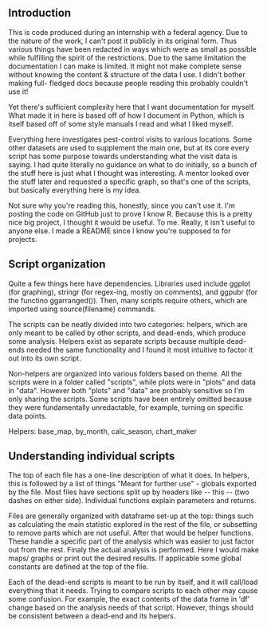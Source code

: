 ## Introduction

This is code produced during an internship with a federal agency. Due to the
nature of the work, I can't post it publicly in its original form. Thus
various things have been redacted in ways which were as small as possible while
fulfilling the spirit of the restrictions. Due to the same limitation the
documentation I can make is limited. It might not make complete sense without
knowing the content & structure of the data I use. I didn't bother making full-
fledged docs because people reading this probably couldn't use it!

Yet there's sufficient complexity here that I want documentation for myself.
What made it in here is based off of how I document in Python, which is itself
based off of some style manuals I read and what I liked myself.

Everything here investigates pest-control visits to various locations. Some
other datasets are used to supplement the main one, but at its core every script
has some purpose towards understanding what the visit data is saying. I had
quite literally no guidance on what to do initially, so a bunch of the stuff
here is just what I thought was interesting. A mentor looked over the stuff
later and requested a specific graph, so that's one of the scripts, but
basically everything here is my idea.

Not sure why you're reading this, honestly, since you can't use it. I'm posting
the code on GitHub just to prove I know R. Because this is a pretty nice big
project, I thought it would be useful. To me. Really, it isn't useful to anyone
else. I made a README since I know you're supposed to for projects.

## Script organization

Quite a few things here have dependencies. Libraries used include ggplot (for
graphing), stringr (for regex-ing, mostly on comments), and ggpubr (for the
functino ggarranged()). Then, many scripts require others, which are imported 
using source(filename) commands.

The scripts can be neatly divided into two categories: helpers, which are only
meant to be called by other scripts, and dead-ends, which produce some analysis.
Helpers exist as separate scripts because multiple dead-ends needed the same
functionality and I found it most intuitive to factor it out into its own
script.

Non-helpers are organized into various folders based on theme. All the scripts
were in a folder called "scripts", while plots were in "plots" and data in
"data". However both "plots" and "data" are probably sensitive so I'm only
sharing the scripts. Some scripts have been entirely omitted because they were
fundamentally unredactable, for example, turning on specific data points.

Helpers: base_map, by_month, calc_season, chart_maker

## Understanding individual scripts

The top of each file has a one-line description of what it does. In helpers,
this is followed by a list of things "Meant for further use" - globals exported
by the file. Most files have sections split up by headers like -- this -- (two 
dashes on either side). Individual functions explain parameters and returns.

Files are generally organized with dataframe set-up at the top: things such as
calculating the main statistic explored in the rest of the file, or subsetting
to remove parts which are not useful. After that would be helper functions.
These handle a specific part of the analysis which was easier to just factor out
from the rest. Finaly the actual analysis is performed. Here I would make maps/
graphs or print out the desired results. If applicable some global constants are
defined at the top of the file.

Each of the dead-end scripts is meant to be run by itself, and it will call/load
everything that it needs. Trying to compare scripts to each other may cause some
confusion. For example, the exact contents of the data frame in 'df' change
based on the analysis needs of that script. However, things should be consistent
between a dead-end and its helpers.
